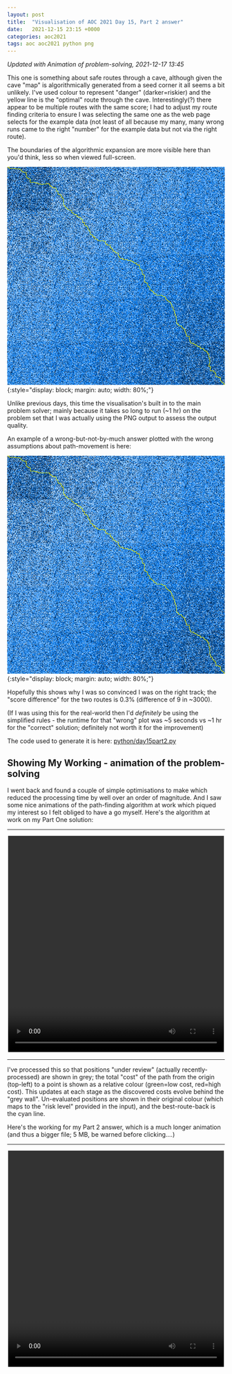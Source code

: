 ```yaml
---
layout: post
title:  "Visualisation of AOC 2021 Day 15, Part 2 answer"
date:   2021-12-15 23:15 +0000
categories: aoc2021
tags: aoc aoc2021 python png
---
```


_Updated with Animation of problem-solving, 2021-12-17 13:45_

This one is something about safe routes through a cave, although given the
cave "map" is algorithmically generated from a seed corner it all seems a bit
unlikely. I've used colour to represent "danger" (darker=riskier) and the
yellow line is the "optimal" route through the cave. Interestingly(?) there
appear to be multiple routes with the same score; I had to adjust my route
finding criteria to ensure I was selecting the same one as the web page
selects for the example data (not least of all because my many, many wrong runs
came to the right "number" for the example data but not via the right route).

The boundaries of the algorithmic expansion are more visible here than you'd
think, less so when viewed full-screen.

![Visualisation of Day 15 Part2 Solution](/assets/aoc2021_day15part2_dijkstra.png "Final plot of optimal route from top-left to bottom-right calculated using the Dijkstra Algorithm")
{:style="display: block; margin: auto; width: 80%;"}

Unlike previous days, this time the visualisation's built in to the main
problem solver; mainly because it takes so long to run (~1 hr) on the
problem set that I was actually using the PNG output to assess the output
quality.


An example of a wrong-but-not-by-much answer plotted with the wrong assumptions
about path-movement is here:

![Visualisation of Wrong Answer for Day 15 Part 2](/assets/aoc2021_day15part2_downrightonly_dijkstra.png "Plot of wrong solution using faulty assumption that progress can only be down or right")
{:style="display: block; margin: auto; width: 80%;"}

Hopefully this shows why I was so convinced I was on the right track; the "score difference" for the two routes is 0.3% (difference of 9 in ~3000).

(If I was using this for the real-world then I'd _definitely_ be using the
simplified rules - the runtime for that "wrong" plot was ~5 seconds vs ~1 hr for the "correct" solution; definitely not worth it for the improvement)

The code used to generate it is here:
[python/day15part2.py](https://github.com/henley-regatta/adventofcode2021/blob/main/python/day15part2.py)

## Showing My Working - animation of the problem-solving
I went back and found a couple of simple optimisations to make which reduced
the processing time by well over an order of magnitude. And I saw some nice
animations of the path-finding algorithm at work which piqued my interest so I
felt obliged to have a go myself. Here's the algorithm at work on my Part One
solution:
<hr>
<center>
  <video width="500" height="500" controls="controls">
    <source src="/assets/aoc2021_day15part1.webm" type="video/webm; codecs=vp9">
  </video>
</center>
<hr>
I've processed this so that positions "under review" (actually recently-processed) are
shown in grey; the total "cost" of the path from the origin (top-left) to a point is
shown as a relative colour (green=low cost, red=high cost). This updates at each
stage as the discovered costs evolve behind the "grey wall". Un-evaluated positions
are shown in their original colour (which maps to the "risk level" provided in the
input), and the best-route-back is the cyan line.

Here's the working for my Part 2 answer, which is a much longer animation (and thus
a  bigger file; 5 MB, be warned before clicking....)
<hr>
<center>
    <video width="500" height="500" controls="controls">
      <source src="/assets/aoc2021_day15part2.webm" type="video/webm; codecs=vp9">
  </video>
</center>
